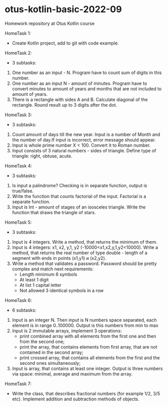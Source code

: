 # otus-kotlin-basic-2022-09

Homework repository at Otus Kotlin course

HomeTask 1:

- Create Kotlin project, add to git with code example.

HomeTask 2:

- 3 subtasks:

1) One number as an input - N. Program have to count sum of digits in this number.
2) One number as an input N - amount of minutes. Program have to convert minutes to amount of years and months that are
   not included to amount of years.
3) There is a rectangle with sides A and B. Calculate diagonal of the rectangle. Round result up to 3 digits after the
   dot.

HomeTask 3:

- 3 subtasks:

1) Count amount of days till the new year. Input is a number of Month and the number of day.If input is incorrect,
   error message should appear.
2) Input is whole prime number X < 100. Convert it to Roman number.
3) Input consists of 3 natural numbers - sides of triangle. Define type of triangle: right, obtuse, acute.

HomeTask 4:

- 3 subtasks:

1) Is input a palindrome? Checking is in separate function, output is true/false.
2) Write the function that counts factorial of the input. Factorial is a separate function.
3) Input is Int - amount of stages of an isosceles triangle. Write the function that draws the triangle of stars.

HomeTask 5:

- 3 subtasks:

1) Input is 4 integers. Write a method, that returns the minimum of them.
2) Input is 4 integers: x1, x2, y,1, у2 (-10000<x1,x2,y,1,у2<10000). Write a method, that returns the real number of
   type double - length of a segment with ends in points (x1,y1) и (x2,y2).
3) Write a method that validates a password. Password should be pretty complex and match next requirements:
    - Length minimum 6 symbols
    - At least 1 digit
    - At list 1 capital letter
    - Not allowed 3 identical symbols in a row

HomeTask 6:

- 6 subtasks:

1) Input is an integer N. Then input is N numbers space separated, each element is in range 0..100000. Output is this
   numbers from min to max
2) Input is 2 immutable arrays, implement 3 operations:
   - print combined array with all elements from the first one and then from the second one;
   - print the array, that contains elements from first array, that are not contained in the second array;
   - print crossed array, that contains all elements from the first and the second ones simultaneously;
3) Input is array, that contains at least one integer. Output is three numbers via space: minimal, average and maximum
   from the array.

HomeTask 7:

- Write the class, that describes fractional numbers (for example 1/2, 3/5 etc). Implement addition and subtraction
  methods of objects.